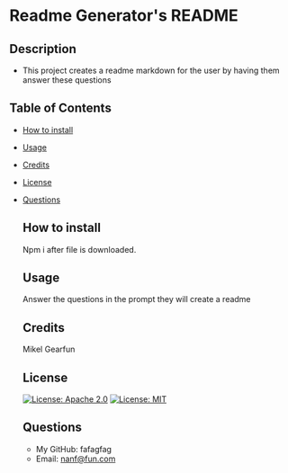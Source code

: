 # Readme Generator's README
   
  ## Description
  - This project creates a readme markdown for the user by having them answer these questions
  
  ## Table of Contents
  - [How to install](#how-to-install)
- [Usage](#usage)
- [Credits](#credits)
- [License](#license)
- [Questions](#questions)
  
  ## How to install 
  Npm i after file is downloaded.
  
  ## Usage
  Answer the questions in the prompt they will create a readme
  
  ## Credits
  Mikel Gearfun
  
  ## License
  [![License: Apache 2.0](https://img.shields.io/badge/License-Apache_2.0-blue.svg)](https://opensource.org/licenses/Apache-2.0) [![License: MIT](https://img.shields.io/badge/License-MIT-yellow.svg)](https://opensource.org/licenses/MIT)
  
  ## Questions
  - My GitHub: fafagfag
  - Email: nanf@fun.com
  
  
